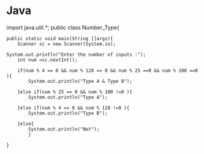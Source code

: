 # Java 

import java.util.*;
public class Number_Type{

	public static void main(String []args){
		Scanner sc = new Scanner(System.in);

	System.out.println("Enter the number of inputs :");
		int num =sc.nextInt();

		if(num % 4 == 0 && num % 128 == 0 && num % 25 ==0 && num % 100 ==0 ){
			System.out.println("Type A & Type B");

		}else if(num % 25 == 0 && num % 100 !=0 ){
			System.out.println("Type A");

		}else if(num % 4 == 0 && num % 128 !=0 ){
			System.out.println("Type B");

		}else{
			System.out.println("Not");	
			}	
				
	}
